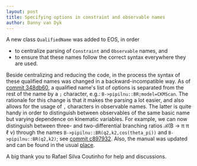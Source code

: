 ```yaml
---
layout: post
title: Specifying options in constraint and observable names
author: Danny van Dyk
---
```

A new class `QualifiedName` was added to EOS, in order

* to centralize parsing of `Constraint` and `Observable` names, and
* to ensure that these names follow the correct syntax everywhere they are used.

Beside centralizing and reducing the code, in the process the syntax
of these qualified names was changed in a backward-incompatible way.
As of [commit 348db60](https://github.com/eos/eos/commit/348db60b932c008a0f8d2017d9d7e3c2b0de1a4e),
a qualified name's list of options is separated from the rest of the name
by a `;` character, e.g.: `B->pipilnu::BR;model=CKMScan`.
The rationale for this change is that it makes the parsing a lot easier, and also
allows for the usage of `,` characters in observable names. The latter is
quite handy in order to distinguish between observables of the same basic name
but varying dependence on kinematic variables. For example, we can now
distinguish between three- and two-differential branching ratios
&#8492;(B &#8594; &pi; &pi; &#8467; &nu;) through the names `B->pipilnu::BR(q2,k2,cos(theta_pi))`
and `B->pipilnu::BR(q2,k2)`; see [commit c897932](https://github.com/eos/eos/commit/c897932f3d0f9a2b33ae1f2fede17344cdf58f5c). Also, the manual
was updated and can be found in the usual [place](manual/manual.pdf).

A big thank you to Rafael Silva Coutinho for help and discussions.
